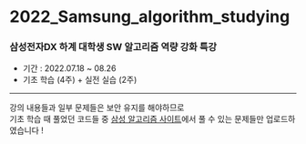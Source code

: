 # 2022_Samsung_algorithm_studying

### 삼성전자DX 하계 대학생 SW 알고리즘 역량 강화 특강
- 기간 : 2022.07.18 ~ 08.26
- 기초 학습 (4주) + 실전 실습 (2주) 
---
강의 내용들과 일부 문제들은 보안 유지를 해야하므로  
기초 학습 때 풀었던 코드들 중 [삼성 알고리즘 사이트](https://swexpertacademy.com/)에서 풀 수 있는 문제들만 업로드하였습니다 !  
